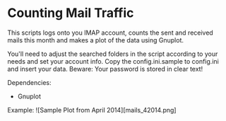 # Counting Mail Traffic

This scripts logs onto you IMAP account, counts the sent and received mails this month and makes a plot of the data using Gnuplot.

You'll need to adjust the searched folders in the script according to your needs and set your account info. Copy the config.ini.sample to config.ini and insert your data. Beware: Your password is stored in clear text!

Dependencies:
* Gnuplot

Example:
![Sample Plot from April 2014][mails_42014.png]
